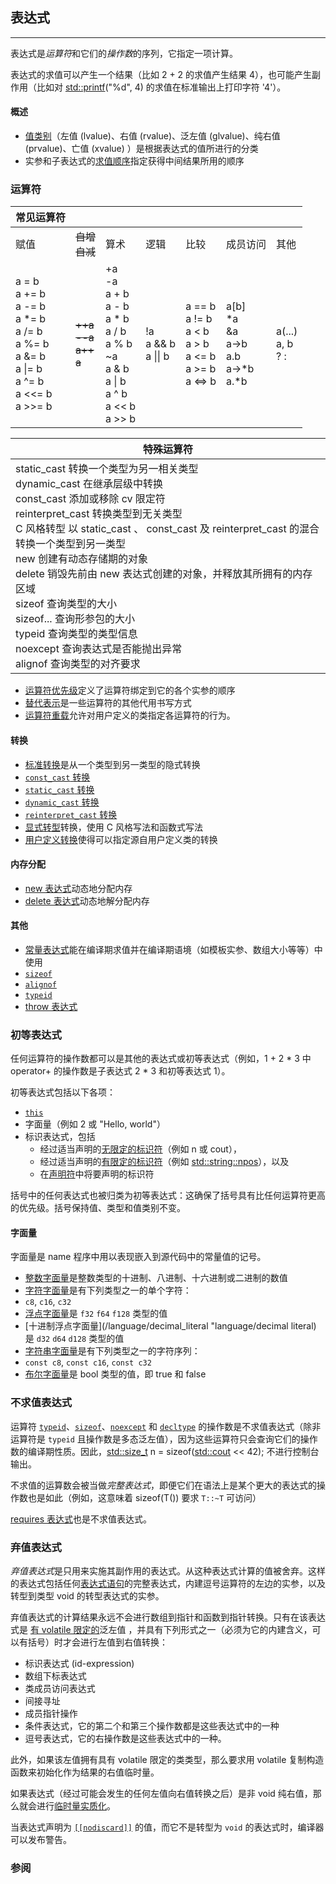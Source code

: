## 表达式

---

表达式是*运算符*和它们的*操作数*的序列，它指定一项计算。

表达式的求值可以产生一个结果（比如 2 + 2 的求值产生结果 4），也可能产生副作用（比如对 [std::printf](/io/c/fprintf)("%d", 4) 的求值在标准输出上打印字符 '4'）。

#### 概述

- [值类别](language/value_category "language/value category")（左值 (lvalue)、右值 (rvalue)、泛左值 (glvalue)、纯右值 (prvalue)、亡值 (xvalue) ）是根据表达式的值所进行的分类
- 实参和子表达式的[求值顺序](language/eval_order "language/eval order")指定获得中间结果所用的顺序

### 运算符

|          常见运算符|                           | | | | | |
| :--- |:--- |:--- |:--- |:--- |:--- |:--- |
|赋值|~~自增<br>自减~~|算术|逻辑|比较|成员访问|其他          |
|a = b<br>a += b<br>a -= b<br>a *= b<br>a /= b<br>a %= b<br>a &= b<br>a \|= b<br>a ^= b<br>a <<= b<br>a >>= b | ~~++a<br>--a<br>a++<br>a~~ | +a<br>-a<br>a + b<br>a - b<br>a * b<br>a / b<br>a % b<br>~a<br>a & b<br>a \| b<br>a ^ b<br>a << b<br>a >> b  | !a<br>a && b<br>a \|\| b  | a == b<br>a != b<br>a < b<br>a > b<br>a <= b<br>a >= b<br>a <=> b  | a[b]<br>*a<br>&a<br>a->b<br>a.b<br>a->*b<br>a.*b  | a(...)<br>a, b<br>? :  |

| 特殊运算符 |
|                       --- |
| static_cast 转换一个类型为另一相关类型<br>dynamic_cast 在继承层级中转换<br>const_cast 添加或移除 cv 限定符<br>reinterpret_cast 转换类型到无关类型<br>C 风格转型 以 static_cast 、 const_cast 及 reinterpret_cast 的混合转换一个类型到另一类型<br>new 创建有动态存储期的对象<br>delete 销毁先前由 new 表达式创建的对象，并释放其所拥有的内存区域<br>sizeof 查询类型的大小<br>sizeof... 查询形参包的大小<br>typeid 查询类型的类型信息<br>noexcept 查询表达式是否能抛出异常<br>alignof 查询类型的对齐要求  |  

- [运算符优先级](language/operator_precedence "language/operator precedence")定义了运算符绑定到它的各个实参的顺序
- [替代表示](language/operator_alternative "language/operator alternative")是一些运算符的其他代用书写方式
- [运算符重载](operators.md "language/operators")允许对用户定义的类指定各运算符的行为。

#### 转换

- [标准转换](language/implicit_conversion "language/implicit conversion")是从一个类型到另一类型的隐式转换
- [`const_cast` 转换](language/const_cast "language/const cast")
- [`static_cast` 转换](language/static_cast "language/static cast")
- [`dynamic_cast` 转换](language/dynamic_cast "language/dynamic cast")
- [`reinterpret_cast` 转换](language/reinterpret_cast "language/reinterpret cast")
- [显式转型](language/explicit_cast "language/explicit cast")转换，使用 C 风格写法和函数式写法
- [用户定义转换](language/cast_operator "language/cast operator")使得可以指定源自用户定义类的转换

#### 内存分配

- [new 表达式](language/new "language/new")动态地分配内存
- [delete 表达式](language/delete "language/delete")动态地解分配内存

#### 其他

- [常量表达式](language/constant_expression "language/constant expression")能在编译期求值并在编译期语境（如模板实参、数组大小等等）中使用
- [`sizeof`](language/sizeof "language/sizeof")
- [`alignof`](language/alignof "language/alignof")
- [`typeid`](language/typeid "language/typeid")
- [throw 表达式](language/throw "language/throw")

### 初等表达式

任何运算符的操作数都可以是其他的表达式或初等表达式（例如，1 + 2 \* 3 中 operator+ 的操作数是子表达式 2 \* 3 和初等表达式 1）。

初等表达式包括以下各项：

- [`this`](language/this "language/this")
- 字面量（例如 2 或 "Hello, world"）
- 标识表达式，包括
  - 经过适当声明的[无限定的标识符](language/identifiers#.E6.97.A0.E9.99.90.E5.AE.9A.E7.9A.84.E6.A0.87.E8.AF.86.E7.AC.A6 "language/identifiers")（例如 n 或 cout），
  - 经过适当声明的[有限定的标识符](language/identifiers#.E6.9C.89.E9.99.90.E5.AE.9A.E7.9A.84.E6.A0.87.E8.AF.86.E7.AC.A6 "language/identifiers")（例如 [std::string::npos](string/basic_string/npos "string/basic string/npos")），以及
  - 在[声明符](language/declarations#.E5.A3.B0.E6.98.8E.E7.AC.A6 "language/declarations")中将要声明的标识符

括号中的任何表达式也被归类为初等表达式：这确保了括号具有比任何运算符更高的优先级。括号保持值、类型和值类别不变。

#### 字面量

字面量是 name 程序中用以表现嵌入到源代码中的常量值的记号。

- [整数字面量](language/integer_literal "language/integer literal")是整数类型的十进制、八进制、十六进制或二进制的数值
- [字符字面量](language/character_literal "language/character literal")是有下列类型之一的单个字符：
- `c8`, `c16`, `c32`
- [浮点字面量](language/floating_literal "language/floating literal")是 `f32` `f64` `f128` 类型的值
- [十进制浮点字面量](/language/decimal_literal "language/decimal literal) 是 `d32` `d64` `d128` 类型的值
- [字符串字面量](language/string_literal "language/string literal")是有下列类型之一的字符序列：
- `const c8`, `const c16`, `const c32`
- [布尔字面量](language/bool_literal "language/bool literal")是 bool 类型的值，即 true 和 false

### 不求值表达式

运算符 [`typeid`](language/typeid "language/typeid")、[`sizeof`](language/sizeof "language/sizeof")、[`noexcept`](language/noexcept "language/noexcept") 和 [`decltype`](language/decltype "language/decltype")  的操作数是不求值表达式（除非运算符是 `typeid` 且操作数是多态泛左值），因为这些运算符只会查询它们的操作数的编译期性质。因此，[std::size\_t](/types/size_t) n \= sizeof([std::cout](/io/cout) << 42); 不进行控制台输出。

不求值的运算数会被当做*完整表达式*，即便它们在语法上是某个更大的表达式的操作数也是如此（例如，这意味着 sizeof(T()) 要求 `T::~T` 可访问）

[requires 表达式](language/constraints "language/constraints")也是不求值表达式。

### 弃值表达式

*弃值表达式*是只用来实施其副作用的表达式。从这种表达式计算的值被舍弃。这样的表达式包括任何[表达式语句](language/statements#.E8.A1.A8.E8.BE.BE.E5.BC.8F.E8.AF.AD.E5.8F.A5 "language/statements")的完整表达式，内建逗号运算符的左边的实参，以及转型到类型 void 的转型表达式的实参。

弃值表达式的计算结果永远不会进行数组到指针和函数到指针转换。只有在该表达式是 [有 volatile 限定的](language/cv "language/cv")泛左值 ，并具有下列形式之一（必须为它的内建含义，可以有括号）时才会进行左值到右值转换：

- 标识表达式 (id-expression)
- 数组下标表达式
- 类成员访问表达式
- 间接寻址
- 成员指针操作
- 条件表达式，它的第二个和第三个操作数都是这些表达式中的一种
- 逗号表达式，它的右操作数是这些表达式中的一种。

此外，如果该左值拥有具有 volatile 限定的类类型，那么要求用 volatile 复制构造函数来初始化作为结果的右值临时量。

如果表达式（经过可能会发生的任何左值向右值转换之后）是非 void 纯右值，那么就会进行[临时量实质化](language/implicit_conversion#.E4.B8.B4.E6.97.B6.E9.87.8F.E5.AE.9E.E8.B4.A8.E5.8C.96 "language/implicit conversion")。

当表达式声明为 [`[[nodiscard]]`](language/attributes/nodiscard "language/attributes/nodiscard") 的值，而它不是转型为 `void` 的表达式时，编译器可以发布警告。

### 参阅

